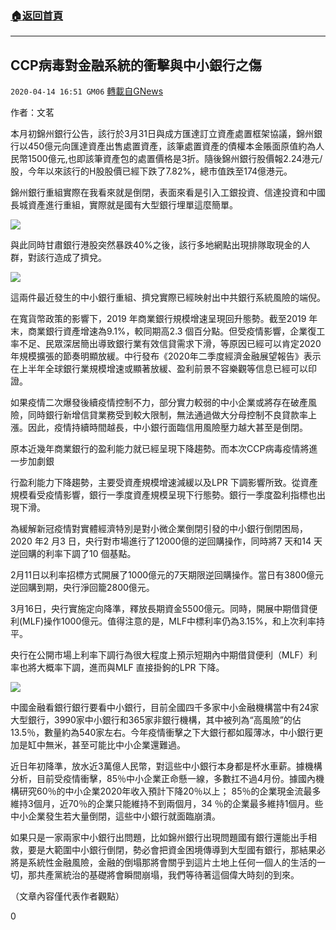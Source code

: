 ###  [:house:返回首頁](https://github.com/ourhimalayas/txt)
---

## CCP病毒對金融系統的衝擊與中小銀行之傷
`2020-04-14 16:51 GM06` [轉載自GNews](https://gnews.org/zh-hant/172840/)

作者：文茗

本月初錦州銀行公告，該行於3月31日與成方匯達訂立資產處置框架協議，錦州銀行以450億元向匯達資產出售處置資產，該筆處置資產的債權本金賬面原值約為人民幣1500億元,也即該筆資產包的處置價格是3折。隨後錦州銀行股價報2.24港元/股，今年以來該行的H股股價已經下跌了7.82%，總市值跌至174億港元。

錦州銀行重組實際在我看來就是倒閉，表面來看是引入工銀投資、信達投資和中國長城資產進行重組，實際就是國有大型銀行埋單這麼簡單。

![](https://s3.amazonaws.com/gnews-media-offload/wp-content/uploads/2020/04/14164702/7777.jpg)

與此同時甘肅銀行港股突然暴跌40%之後，該行多地網點出現排隊取現金的人群，對該行造成了擠兌。

![](https://s3.amazonaws.com/gnews-media-offload/wp-content/uploads/2020/04/14164744/9999-3.jpg)

這兩件最近發生的中小銀行重組、擠兌實際已經映射出中共銀行系統風險的端倪。

在寬貨幣政策的影響下，2019 年商業銀行規模增速呈現回升態勢。截至2019 年末，商業銀行資產增速為9.1%，較同期高2.3 個百分點。但受疫情影響，企業復工率不足、民眾深居簡出導致銀行業有效信貸需求下滑，等原因已經可以肯定2020年規模擴張的節奏明顯放緩。中行發布《2020年二季度經濟金融展望報告》表示在上半年全球銀行業規模增速或顯著放緩、盈利前景不容樂觀等信息已經可以印證。

如果疫情二次爆發後續疫情控制不力，部分實力較弱的中小企業或將存在破產風險，同時銀行新增信貸業務受到較大限制，無法通過做大分母控制不良貸款率上漲。因此，疫情持續時間越長，中小銀行面臨信用風險壓力越大甚至是倒閉。

原本近幾年商業銀行的盈利能力就已經呈現下降趨勢。而本次CCP病毒疫情將進一步加劇銀

行盈利能力下降趨勢，主要受資產規模增速減緩以及LPR 下調影響所致。從資產規模看受疫情影響，銀行一季度資產規模呈現下行態勢。銀行一季度盈利指標也出現下滑。

為緩解新冠疫情對實體經濟特別是對小微企業倒閉引發的中小銀行倒閉困局，2020 年2 月3 日，央行對市場進行了12000億的逆回購操作，同時將7 天和14 天逆回購的利率下調了10 個基點。

2月11日以利率招標方式開展了1000億元的7天期限逆回購操作。當日有3800億元逆回購到期，央行淨回籠2800億元。

3月16日，央行實施定向降準，釋放長期資金5500億元。同時，開展中期借貸便利(MLF)操作1000億元。值得注意的是，MLF中標利率仍為3.15%，和上次利率持平。

央行在公開市場上利率下調行為很大程度上預示短期內中期借貸便利（MLF）利率也將大概率下調，進而與MLF 直接掛鉤的LPR 下降。

![](https://s3.amazonaws.com/gnews-media-offload/wp-content/uploads/2020/04/14164917/22222.png)

中國金融看銀行銀行要看中小銀行，目前全國四千多家中小金融機構當中有24家大型銀行，3990家中小銀行和365家非銀行機構，其中被列為“高風險”的佔13.5％，數量約為540家左右。今年疫情衝擊之下大銀行都如履薄冰，中小銀行更加是缸中無米，甚至可能比中小企業還難過。

近日年初降準，放水近3萬億人民幣，對這些中小銀行本身都是杯水車薪。據機構分析，目前受疫情衝擊，85％中小企業正命懸一線，多數扛不過4月份。據國內機構研究60％的中小企業2020年收入預計下降20％以上； 85％的企業現金流最多維持3個月，近70％的企業只能維持不到兩個月，34 ％的企業最多維持1個月。些中小企業發生若大量倒閉，這些中小銀行就面臨崩潰。

如果只是一家兩家中小銀行出問題，比如錦州銀行出現問題國有銀行還能出手相救，要是大範圍中小銀行倒閉，勢必會把資金困境傳導到大型國有銀行，那結果必將是系統性金融風險，金融的倒塌那將會關乎到這片土地上任何一個人的生活的一切，那共產黨統治的基礎將會瞬間崩塌，我們等待著這個偉大時刻的到來。

（文章內容僅代表作者觀點）

0
